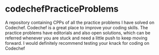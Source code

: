 # codechefPracticeProblems
A repository containing CPPs of all the practice problems I have solved on Codechef.
Codechef is a great place to improve your coding skills. The practice problems have editorials and also open solutions,
which can be referred whenever you are stuck and need a little push to keep moving forward. I would definitely recommend testing your knack
for coding on Codechef
